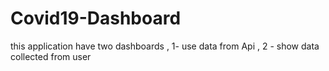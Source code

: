 # Covid19-Dashboard
this application have two dashboards , 1- use data from Api , 2 - show data collected from user

